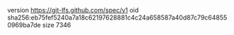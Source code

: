 version https://git-lfs.github.com/spec/v1
oid sha256:eb75fef5240a7a18c62197628881c4c24a658587a40d87c79c648550969ba7de
size 7346
